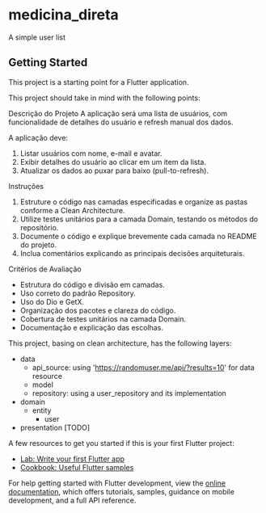 # medicina_direta

A simple user list

## Getting Started

This project is a starting point for a Flutter application.

This project should take in mind with the following points:

Descrição do Projeto
A aplicação será uma lista de usuários, com funcionalidade de detalhes do usuário e refresh manual dos dados.

A aplicação deve:
1.	Listar usuários com nome, e-mail e avatar.
2.	Exibir detalhes do usuário ao clicar em um item da lista.
3.	Atualizar os dados ao puxar para baixo (pull-to-refresh).

Instruções
1.	Estruture o código nas camadas especificadas e organize as pastas conforme a Clean Architecture.
2.	Utilize testes unitários para a camada Domain, testando os métodos do repositório.
3.	Documente o código e explique brevemente cada camada no README do projeto.
4.	Inclua comentários explicando as principais decisões arquiteturais.
 

Critérios de Avaliação
  -	Estrutura do código e divisão em camadas.
  -	Uso correto do padrão Repository.
  -	Uso do Dio e GetX.
  -	Organização dos pacotes e clareza do código.
  -	Cobertura de testes unitários na camada Domain.
  -	Documentação e explicação das escolhas.

This project, basing on clean architecture, has the following layers:

- data
  - api_source: using 'https://randomuser.me/api/?results=10' for data resource
  - model
  - repository: using a user_repository and its implementation 
- domain
  - entity
    - user
- presentation [TODO]


A few resources to get you started if this is your first Flutter project:

- [Lab: Write your first Flutter app](https://docs.flutter.dev/get-started/codelab)
- [Cookbook: Useful Flutter samples](https://docs.flutter.dev/cookbook)

For help getting started with Flutter development, view the
[online documentation](https://docs.flutter.dev/), which offers tutorials,
samples, guidance on mobile development, and a full API reference.
